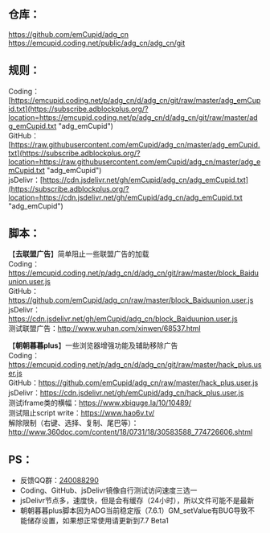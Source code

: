 ## 仓库：  
https://github.com/emCupid/adg_cn  
https://emcupid.coding.net/public/adg_cn/adg_cn/git

## 规则：  
Coding：[https://emcupid.coding.net/p/adg_cn/d/adg_cn/git/raw/master/adg_emCupid.txt](https://subscribe.adblockplus.org/?location=https://emcupid.coding.net/p/adg_cn/d/adg_cn/git/raw/master/adg_emCupid.txt "adg_emCupid")  
GitHub：[https://raw.githubusercontent.com/emCupid/adg_cn/master/adg_emCupid.txt](https://subscribe.adblockplus.org/?location=https://raw.githubusercontent.com/emCupid/adg_cn/master/adg_emCupid.txt "adg_emCupid")  
jsDelivr：[https://cdn.jsdelivr.net/gh/emCupid/adg_cn/adg_emCupid.txt](https://subscribe.adblockplus.org/?location=https://cdn.jsdelivr.net/gh/emCupid/adg_cn/adg_emCupid.txt "adg_emCupid")  

## 脚本：  
【**去联盟广告**】简单阻止一些联盟广告的加载  
Coding：https://emcupid.coding.net/p/adg_cn/d/adg_cn/git/raw/master/block_Baiduunion.user.js  
GitHub：https://github.com/emCupid/adg_cn/raw/master/block_Baiduunion.user.js  
jsDelivr：https://cdn.jsdelivr.net/gh/emCupid/adg_cn/block_Baiduunion.user.js  
测试联盟广告：http://www.wuhan.com/xinwen/68537.html  
  

【**朝朝暮暮plus**】一些浏览器增强功能及辅助移除广告  
Coding：https://emcupid.coding.net/p/adg_cn/d/adg_cn/git/raw/master/hack_plus.user.js  
GitHub：https://github.com/emCupid/adg_cn/raw/master/hack_plus.user.js   
jsDelivr：https://cdn.jsdelivr.net/gh/emCupid/adg_cn/hack_plus.user.js  
测试iframe类的横幅：https://www.xbiquge.la/10/10489/  
测试阻止script write：https://www.hao6v.tv/  
解除限制（右键、选择、复制、尾巴等）：http://www.360doc.com/content/18/0731/18/30583588_774726606.shtml

## PS： 
* 反馈QQ群：[240088290](https://jq.qq.com/?_wv=1027&k=Nn7JsKsm)
* Coding、GitHub、jsDelivr镜像自行测试访问速度三选一
* jsDelivr节点多，速度快，但是会有缓存（24小时），所以文件可能不是最新
* 朝朝暮暮plus脚本因为ADG当前稳定版（7.6.1）GM_setValue有BUG导致不能储存设置，如果想正常使用请更新到7.7 Beta1